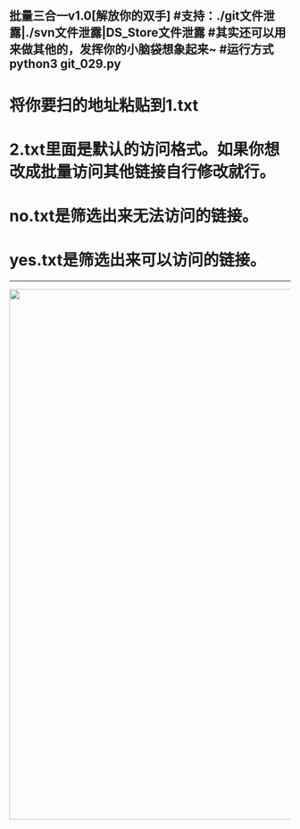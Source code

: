 批量三合一v1.0[解放你的双手]
#支持：./git文件泄露|./svn文件泄露|DS_Store文件泄露
#其实还可以用来做其他的，发挥你的小脑袋想象起来~
#运行方式python3 git_029.py
----------------------
# 将你要扫的地址粘贴到1.txt
# 2.txt里面是默认的访问格式。如果你想改成批量访问其他链接自行修改就行。
# no.txt是筛选出来无法访问的链接。
# yes.txt是筛选出来可以访问的链接。
---------------------
<img src="https://github.com/by-029/-/blob/main/38ff1215-7804-41d3-9a70-736be058211a.gif" width="950px">
